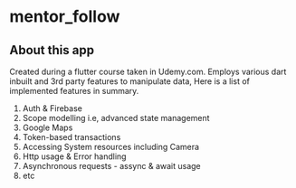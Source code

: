 # mentor_follow


## About this app
Created during a flutter course taken in Udemy.com. Employs various dart inbuilt and 3rd party features to manipulate
data, Here is a list of implemented features in summary.

1. Auth & Firebase
2. Scope modelling i.e, advanced state management
3. Google Maps
4. Token-based transactions
5. Accessing System resources including Camera
6. Http usage & Error handling
7. Asynchronous requests - assync & await usage
8. etc